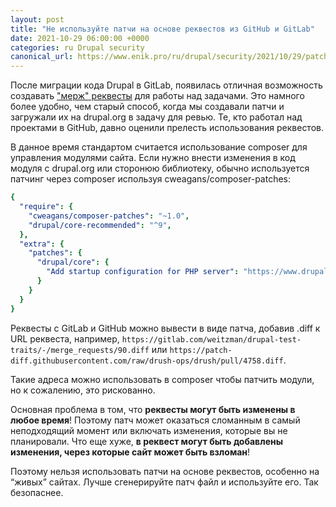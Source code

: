 ```yaml
---
layout: post
title: "Не используйте патчи на основе реквестов из GitHub и GitLab"
date: 2021-10-29 06:00:00 +0000
categories: ru Drupal security
canonical_url: https://www.enik.pro/ru/drupal/security/2021/10/29/patches-requests.html
---
```

После миграции кода Drupal в GitLab, появилась отличная возможность создавать ["мерж" реквесты](https://www.drupal.org/docs/develop/git/using-git-to-contribute-to-drupal/creating-issue-forks-and-merge-requests) для работы над задачами. Это намного более удобно, чем старый способ, когда мы создавали патчи и загружали их на drupal.org в задачу для ревью. Те, кто работал над проектами в GitHub, давно оценили прелесть использования реквестов.

В данное время стандартом считается использование composer для управления модулями сайта. Если нужно внести изменения в код модуля с drupal.org или сторонюю библиотеку, обычно используется патчинг через composer используя cweagans/composer-patches:

```yaml
{
  "require": {
    "cweagans/composer-patches": "~1.0",
    "drupal/core-recommended": "^9",
  },
  "extra": {
    "patches": {
      "drupal/core": {
        "Add startup configuration for PHP server": "https://www.drupal.org/files/issues/add_a_startup-1543858-30.patch"
      }
    }
  }
}
```

Реквесты с GitLab и GitHub можно вывести в виде патча, добавив .diff к URL реквеста, например, `https://gitlab.com/weitzman/drupal-test-traits/-/merge_requests/90.diff` или `https://patch-diff.githubusercontent.com/raw/drush-ops/drush/pull/4758.diff`.

Такие адреса можно использовать в composer чтобы патчить модули, но к сожалению, это рискованно.

Основная проблема в том, что **реквесты могут быть изменены в любое время**! Поэтому патч может оказаться сломанным в самый неподходящий момент или включать изменения, которые вы не планировали. Что еще хуже, **в реквест могут быть добавлены изменения, через которые сайт может быть взломан**!

Поэтому нельзя использовать патчи на основе реквестов, особенно на “живых” сайтах. Лучше сгенерируйте патч файл и используйте его. Так безопаснее.
